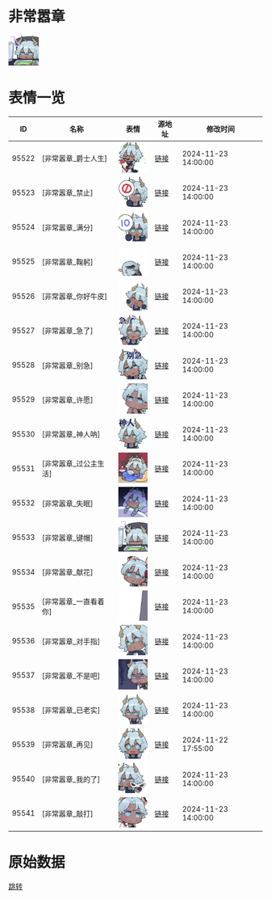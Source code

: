 # 非常嚣章

<img src="./cover.png" height="60" alt="cover" />

# 表情一览

|ID|名称|表情|源地址|修改时间|
|----|----|----|----|----|
|95522|[非常嚣章_爵士人生]|<img src="./pic/095522_%5B非常嚣章_爵士人生%5D.gif" height="60" alt="爵士人生"/>|[链接](https://i0.hdslb.com/bfs/garb/c128f3c418fb3d9383bf07c55294cf5503eceabb.gif)|2024-11-23 14:00:00|
|95523|[非常嚣章_禁止]|<img src="./pic/095523_%5B非常嚣章_禁止%5D.gif" height="60" alt="禁止"/>|[链接](https://i0.hdslb.com/bfs/garb/bae20fa8dbb7dbd041bc33493c475c06d2b02ac4.gif)|2024-11-23 14:00:00|
|95524|[非常嚣章_满分]|<img src="./pic/095524_%5B非常嚣章_满分%5D.gif" height="60" alt="满分"/>|[链接](https://i0.hdslb.com/bfs/garb/42f32778e0aee9f3e203cb0fdf6b374967ba5650.gif)|2024-11-23 14:00:00|
|95525|[非常嚣章_鞠躬]|<img src="./pic/095525_%5B非常嚣章_鞠躬%5D.gif" height="60" alt="鞠躬"/>|[链接](https://i0.hdslb.com/bfs/garb/fdee62873452f49769ee2db91f120ac95304cb64.gif)|2024-11-23 14:00:00|
|95526|[非常嚣章_你好牛皮]|<img src="./pic/095526_%5B非常嚣章_你好牛皮%5D.gif" height="60" alt="你好牛皮"/>|[链接](https://i0.hdslb.com/bfs/garb/9e825fc7d34d126b8a28a7d94f3e311b921c4bd4.gif)|2024-11-23 14:00:00|
|95527|[非常嚣章_急了]|<img src="./pic/095527_%5B非常嚣章_急了%5D.gif" height="60" alt="急了"/>|[链接](https://i0.hdslb.com/bfs/garb/4dfb3e255b3b79c93078ae9394a2660db7106c20.gif)|2024-11-23 14:00:00|
|95528|[非常嚣章_别急]|<img src="./pic/095528_%5B非常嚣章_别急%5D.gif" height="60" alt="别急"/>|[链接](https://i0.hdslb.com/bfs/garb/edf39000dfe4568afd9b3eb143616d6bd8675705.gif)|2024-11-23 14:00:00|
|95529|[非常嚣章_许愿]|<img src="./pic/095529_%5B非常嚣章_许愿%5D.gif" height="60" alt="许愿"/>|[链接](https://i0.hdslb.com/bfs/garb/673cd6e156b006d312add44e8946f86d044af944.gif)|2024-11-23 14:00:00|
|95530|[非常嚣章_神人呐]|<img src="./pic/095530_%5B非常嚣章_神人呐%5D.gif" height="60" alt="神人呐"/>|[链接](https://i0.hdslb.com/bfs/garb/2276ffaa66297b5bee48db48946ed8de5b06bb3c.gif)|2024-11-23 14:00:00|
|95531|[非常嚣章_过公主生活]|<img src="./pic/095531_%5B非常嚣章_过公主生活%5D.gif" height="60" alt="过公主生活"/>|[链接](https://i0.hdslb.com/bfs/garb/d9a28df33c0c7d50a9835314083343e1f7057074.gif)|2024-11-23 14:00:00|
|95532|[非常嚣章_失眠]|<img src="./pic/095532_%5B非常嚣章_失眠%5D.gif" height="60" alt="失眠"/>|[链接](https://i0.hdslb.com/bfs/garb/7c7e15e468d3702534d56f73d8d0a2dddc49154e.gif)|2024-11-23 14:00:00|
|95533|[非常嚣章_键帽]|<img src="./pic/095533_%5B非常嚣章_键帽%5D.gif" height="60" alt="键帽"/>|[链接](https://i0.hdslb.com/bfs/garb/ddb9cd74ee8871d1c6faff9ddee945e1371608cd.gif)|2024-11-23 14:00:00|
|95534|[非常嚣章_献花]|<img src="./pic/095534_%5B非常嚣章_献花%5D.gif" height="60" alt="献花"/>|[链接](https://i0.hdslb.com/bfs/garb/4ee19469a71d4663c691c806f4e0ec4841d32a43.gif)|2024-11-23 14:00:00|
|95535|[非常嚣章_一直看着你]|<img src="./pic/095535_%5B非常嚣章_一直看着你%5D.gif" height="60" alt="一直看着你"/>|[链接](https://i0.hdslb.com/bfs/garb/f1fb57b3247311adc78fec257d775787b8e3ebf4.gif)|2024-11-23 14:00:00|
|95536|[非常嚣章_对手指]|<img src="./pic/095536_%5B非常嚣章_对手指%5D.gif" height="60" alt="对手指"/>|[链接](https://i0.hdslb.com/bfs/garb/e0a611ba8f03679c26c414feb246967c56232245.gif)|2024-11-23 14:00:00|
|95537|[非常嚣章_不是吧]|<img src="./pic/095537_%5B非常嚣章_不是吧%5D.gif" height="60" alt="不是吧"/>|[链接](https://i0.hdslb.com/bfs/garb/43c43e3db1a4beca0f6a52802d33eb0f2f39eef8.gif)|2024-11-23 14:00:00|
|95538|[非常嚣章_已老实]|<img src="./pic/095538_%5B非常嚣章_已老实%5D.gif" height="60" alt="已老实"/>|[链接](https://i0.hdslb.com/bfs/garb/a79aecc7cbcc6bde61bf3b962dd9bb99b7114d98.gif)|2024-11-23 14:00:00|
|95539|[非常嚣章_再见]|<img src="./pic/095539_%5B非常嚣章_再见%5D.gif" height="60" alt="再见"/>|[链接](https://i0.hdslb.com/bfs/garb/ae9fadebdf619fabed8690a118ca98ceda5d098e.gif)|2024-11-22 17:55:00|
|95540|[非常嚣章_我的了]|<img src="./pic/095540_%5B非常嚣章_我的了%5D.gif" height="60" alt="我的了"/>|[链接](https://i0.hdslb.com/bfs/garb/4f7a0da7887d0073d031ac3c1cfa35343ac400f4.gif)|2024-11-23 14:00:00|
|95541|[非常嚣章_敲打]|<img src="./pic/095541_%5B非常嚣章_敲打%5D.gif" height="60" alt="敲打"/>|[链接](https://i0.hdslb.com/bfs/garb/a3a724e3edb4e077e8ce10dd96f9e7203f92bd68.gif)|2024-11-23 14:00:00|

# 原始数据

[跳转](./raw.json)

